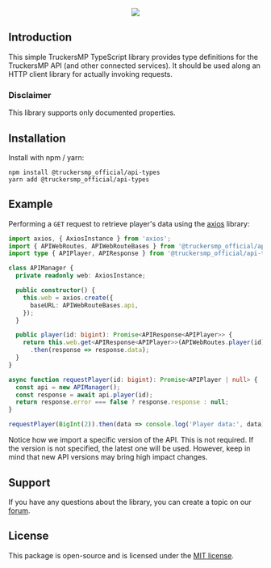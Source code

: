<p align="center"><img src="https://truckersmp.com/assets/img/truckersmp-logo-sm.png"></p>

## Introduction

This simple TruckersMP TypeScript library provides type definitions for the TruckersMP API (and other connected
services). It should be used along an HTTP client library for actually invoking requests.

### Disclaimer

This library supports only documented properties.

## Installation

Install with npm / yarn:

```
npm install @truckersmp_official/api-types
yarn add @truckersmp_official/api-types
```

## Example

Performing a `GET` request to retrieve player's data using the [axios](https://github.com/axios/axios) library:

```ts
import axios, { AxiosInstance } from 'axios';
import { APIWebRoutes, APIWebRouteBases } from '@truckersmp_official/api-types/v2';
import type { APIPlayer, APIResponse } from '@truckersmp_official/api-types/v2';

class APIManager {
  private readonly web: AxiosInstance;

  public constructor() {
    this.web = axios.create({
      baseURL: APIWebRouteBases.api,
    });
  }

  public player(id: bigint): Promise<APIResponse<APIPlayer>> {
    return this.web.get<APIResponse<APIPlayer>>(APIWebRoutes.player(id))
      .then(response => response.data);
  }
}

async function requestPlayer(id: bigint): Promise<APIPlayer | null> {
  const api = new APIManager();
  const response = await api.player(id);
  return response.error === false ? response.response : null;
}

requestPlayer(BigInt(2)).then(data => console.log('Player data:', data));
```

Notice how we import a specific version of the API. This is not required. If the version is not specified,
the latest one will be used. However, keep in mind that new API versions may bring high impact changes.

## Support

If you have any questions about the library, you can create a topic on our
[forum](https://forum.truckersmp.com/index.php?/forum/198-developer-portal/).

## License

This package is open-source and is licensed under the [MIT license](LICENSE.md).
